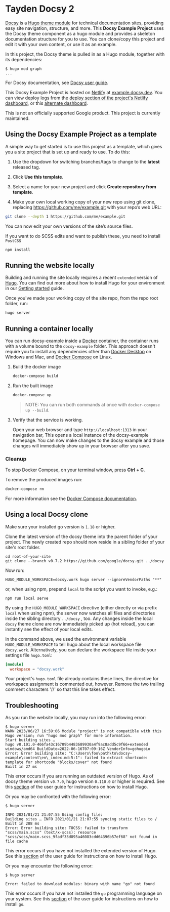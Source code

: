 # Tayden Docsy 2

[Docsy][] is a [Hugo theme module][] for technical documentation sites, providing easy
site navigation, structure, and more. This **Docsy Example Project** uses the Docsy
theme component as a hugo module and provides a skeleton documentation structure for you to use.
You can clone/copy this project and edit it with your own content, or use it as an example.

In this project, the Docsy theme is pulled in as a Hugo module, together with
its dependencies:

```console
$ hugo mod graph
...
```

For Docsy documentation, see [Docsy user guide][].

This Docsy Example Project is hosted on [Netlify][] at [example.docsy.dev][].
You can view deploy logs from the [deploy section of the project's Netlify
dashboard][deploys], or this [alternate dashboard][].

This is not an officially supported Google product. This project is currently maintained.

## Using the Docsy Example Project as a template

A simple way to get started is to use this project as a template, which gives you a site project that is set up and ready to use. To do this:

1. Use the dropdown for switching branches/tags to change to the **latest** released tag.

2. Click **Use this template**.

3. Select a name for your new project and click **Create repository from template**.

4. Make your own local working copy of your new repo using git clone, replacing https://github.com/me/example.git with your repo’s web URL:

```bash
git clone --depth 1 https://github.com/me/example.git
```

You can now edit your own versions of the site’s source files.

If you want to do SCSS edits and want to publish these, you need to install `PostCSS`

```bash
npm install
```

## Running the website locally

Building and running the site locally requires a recent `extended` version of [Hugo](https://gohugo.io).
You can find out more about how to install Hugo for your environment in our
[Getting started](https://www.docsy.dev/docs/getting-started/#prerequisites-and-installation) guide.

Once you've made your working copy of the site repo, from the repo root folder, run:

```bash
hugo server
```

## Running a container locally

You can run docsy-example inside a [Docker](https://docs.docker.com/)
container, the container runs with a volume bound to the `docsy-example`
folder. This approach doesn't require you to install any dependencies other
than [Docker Desktop](https://www.docker.com/products/docker-desktop) on
Windows and Mac, and [Docker Compose](https://docs.docker.com/compose/install/)
on Linux.

1. Build the docker image

   ```bash
   docker-compose build
   ```

1. Run the built image

   ```bash
   docker-compose up
   ```

   > NOTE: You can run both commands at once with `docker-compose up --build`.

1. Verify that the service is working.

   Open your web browser and type `http://localhost:1313` in your navigation bar,
   This opens a local instance of the docsy-example homepage. You can now make
   changes to the docsy example and those changes will immediately show up in your
   browser after you save.

### Cleanup

To stop Docker Compose, on your terminal window, press **Ctrl + C**.

To remove the produced images run:

```bash
docker-compose rm
```
For more information see the [Docker Compose documentation][].

## Using a local Docsy clone

Make sure your installed go version is `1.18` or higher.

Clone the latest version of the docsy theme into the parent folder of your project. The newly created repo should now reside in a sibling folder of your site's root folder.

```shell
cd root-of-your-site
git clone --branch v0.7.2 https://github.com/google/docsy.git ../docsy
```

Now run:

```shell
HUGO_MODULE_WORKSPACE=docsy.work hugo server --ignoreVendorPaths "**"
```

or, when using npm, prepend `local` to the script you want to invoke, e.g.:

```shell
npm run local serve
```

By using the `HUGO_MODULE_WORKSPACE` directive (either directly or via prefix `local` when using npm), the server now watches all files and directories inside the sibling directory `../docsy` , too. Any changes inside the local `docsy` theme clone are  now immediately picked up (hot reload), you can instantly see the effect of your local edits.

In the command above, we used the environment variable `HUGO_MODULE_WORKSPACE` to tell hugo about the local workspace file `docsy.work`. Alternatively, you can declare the workspace file inside your settings file `hugo.toml`:

```toml
[module]
  workspace = "docsy.work"
```

Your project's `hugo.toml` file already contains these lines, the directive for workspace assignment is commented out, however. Remove the two trailing comment characters '//' so that this line takes effect.

## Troubleshooting

As you run the website locally, you may run into the following error:

```console
$ hugo server
WARN 2023/06/27 16:59:06 Module "project" is not compatible with this Hugo version; run "hugo mod graph" for more information.
Start building sites …
hugo v0.101.0-466fa43c16709b4483689930a4f9ac8add5c9f66+extended windows/amd64 BuildDate=2022-06-16T07:09:16Z VendorInfo=gohugoio
Error: Error building site: "C:\Users\foo\path\to\docsy-example\content\en\_index.md:5:1": failed to extract shortcode: template for shortcode "blocks/cover" not found
Built in 27 ms
```

This error occurs if you are running an outdated version of Hugo. As of docsy theme version `v0.7.0`, hugo version `0.110.0` or higher is required.
See this [section](https://www.docsy.dev/docs/get-started/docsy-as-module/installation-prerequisites/#install-hugo) of the user guide for instructions on how to install Hugo.

Or you may be confronted with the following error:

```console
$ hugo server

INFO 2021/01/21 21:07:55 Using config file:
Building sites … INFO 2021/01/21 21:07:55 syncing static files to /
Built in 288 ms
Error: Error building site: TOCSS: failed to transform "scss/main.scss" (text/x-scss): resource "scss/scss/main.scss_9fadf33d895a46083cdd64396b57ef68" not found in file cache
```

This error occurs if you have not installed the extended version of Hugo.
See this [section](https://www.docsy.dev/docs/get-started/docsy-as-module/installation-prerequisites/#install-hugo) of the user guide for instructions on how to install Hugo.

Or you may encounter the following error:

```console
$ hugo server

Error: failed to download modules: binary with name "go" not found
```

This error occurs if you have not installed the `go` programming language on your system.
See this [section](https://www.docsy.dev/docs/get-started/docsy-as-module/installation-prerequisites/#install-go-language) of the user guide for instructions on how to install `go`.


[alternate dashboard]: https://app.netlify.com/sites/goldydocs/deploys
[deploys]: https://app.netlify.com/sites/docsy-example/deploys
[Docsy user guide]: https://docsy.dev/docs
[Docsy]: https://github.com/google/docsy
[example.docsy.dev]: https://example.docsy.dev
[Hugo theme module]: https://gohugo.io/hugo-modules/use-modules/#use-a-module-for-a-theme
[Netlify]: https://netlify.com
[Docker Compose documentation]: https://docs.docker.com/compose/gettingstarted/
